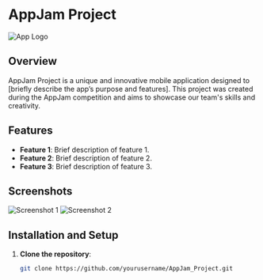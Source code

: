# AppJam Project

![App Logo](assets/profile_picture.png)

## Overview

AppJam Project is a unique and innovative mobile application designed to [briefly describe the app’s purpose and features]. This project was created during the AppJam competition and aims to showcase our team's skills and creativity.

## Features

- **Feature 1**: Brief description of feature 1.
- **Feature 2**: Brief description of feature 2.
- **Feature 3**: Brief description of feature 3.

## Screenshots

![Screenshot 1](assets/screenshot1.png)
![Screenshot 2](assets/screenshot2.png)

## Installation and Setup

1. **Clone the repository**:
   ```bash
   git clone https://github.com/yourusername/AppJam_Project.git
